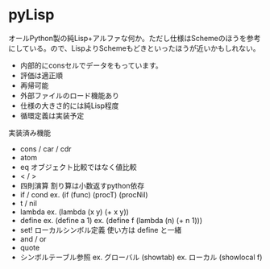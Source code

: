 # pyLisp
オールPython製の純Lisp+アルファな何か。ただし仕様はSchemeのほうを参考にしている。ので、LispよりSchemeもどきといったほうが近いかもしれない。

- 内部的にconsセルでデータをもっています。
- 評価は適正順
- 再帰可能
- 外部ファイルのロード機能あり
- 仕様の大きさ的には純Lisp程度
- 循環定義は実装予定




実装済み機能

- cons / car / cdr
- atom
- eq
  オブジェクト比較ではなく値比較
- < / >
- 四則演算
  割り算は小数返すpython依存
- if / cond
  ex. (if (func) (procT) (procNil)
- t / nil
- lambda
  ex. (lambda (x y) (+ x y))
- define
  ex. (define a 1)
  ex. (define f (lambda (n) (+ n 1)))
- set!
  ローカルシンボル定義
  使い方は define と一緒
- and / or
- quote
- シンボルテーブル参照
  ex. グローバル (showtab)
  ex. ローカル (showlocal f)





  
